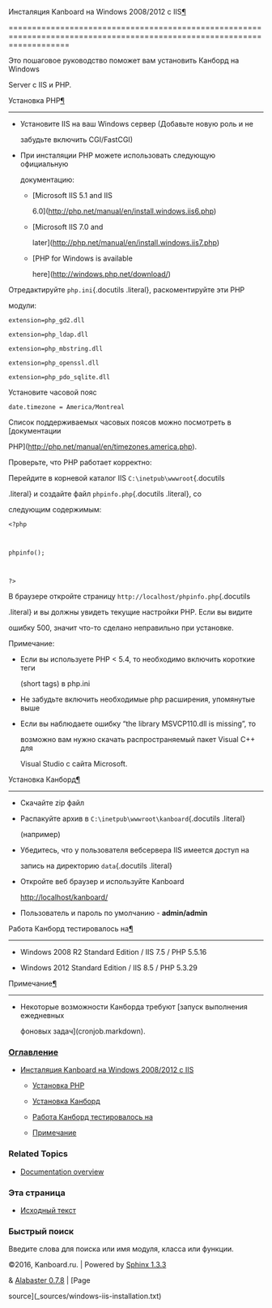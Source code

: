 Инсталяция Kanboard на Windows 2008/2012 с IIS[¶](#installation-on-windows-2008-2012-with-iis "Ссылка на этот заголовок")

=========================================================================================================================



Это пошаговое руководство поможет вам установить Канборд на Windows

Server с IIS и PHP.



Установка PHP[¶](#php-installation "Ссылка на этот заголовок")

--------------------------------------------------------------



-   Установите IIS на ваш Windows сервер (Добавьте новую роль и не

    забудьте включить CGI/FastCGI)



-   При инсталяции PHP можете использовать следующую официальную

    документацию:



    -   [Microsoft IIS 5.1 and IIS

        6.0](http://php.net/manual/en/install.windows.iis6.php)

    -   [Microsoft IIS 7.0 and

        later](http://php.net/manual/en/install.windows.iis7.php)

    -   [PHP for Windows is available

        here](http://windows.php.net/download/)



Отредактируйте `php.ini`{.docutils .literal}, раскоментируйте эти PHP

модули:



    extension=php_gd2.dll

    extension=php_ldap.dll

    extension=php_mbstring.dll

    extension=php_openssl.dll

    extension=php_pdo_sqlite.dll



Установите часовой пояс



    date.timezone = America/Montreal



Список поддерживаемых часовых поясов можно посмотреть в [документации

PHP](http://php.net/manual/en/timezones.america.php).



Проверьте, что PHP работает корректно:



Перейдите в корневой каталог IIS `C:\inetpub\wwwroot`{.docutils

.literal} и создайте файл `phpinfo.php`{.docutils .literal}, со

следующим содержимым:



    <?php



    phpinfo();



    ?>



В браузере откройте страницу `http://localhost/phpinfo.php`{.docutils

.literal} и вы должны увидеть текущие настройки PHP. Если вы видите

ошибку 500, значит что-то сделано неправильно при установке.



Примечание:



-   Если вы используете PHP \< 5.4, то необходимо включить короткие теги

    (short tags) в php.ini



-   Не забудьте включить необходимые php расширения, упомянутые выше



-   Если вы наблюдаете ошибку “the library MSVCP110.dll is missing”, то

    возможно вам нужно скачать распространяемый пакет Visual C++ для

    Visual Studio с сайта Microsoft.



Установка Канборд[¶](#kanboard-installation "Ссылка на этот заголовок")

-----------------------------------------------------------------------



-   Скачайте zip файл



-   Распакуйте архив в `C:\inetpub\wwwroot\kanboard`{.docutils .literal}

    (например)



-   Убедитесь, что у пользователя вебсервера IIS имеется доступ на

    запись на директорию `data`{.docutils .literal}



-   Откройте веб браузер и используйте Kanboard

    <http://localhost/kanboard/>



-   Пользователь и пароль по умолчанию - **admin/admin**



Работа Канборд тестировалось на[¶](#tested-configurations "Ссылка на этот заголовок")

-------------------------------------------------------------------------------------



-   Windows 2008 R2 Standard Edition / IIS 7.5 / PHP 5.5.16

-   Windows 2012 Standard Edition / IIS 8.5 / PHP 5.3.29



Примечание[¶](#notes "Ссылка на этот заголовок")

------------------------------------------------



-   Некоторые возможности Канборда требуют [запуск выполнения ежедневных

    фоновых задач](cronjob.markdown).



### [Оглавление](index.markdown)



-   [Инсталяция Kanboard на Windows 2008/2012 с IIS](#)

    -   [Установка PHP](#php-installation)

    -   [Установка Канборд](#kanboard-installation)

    -   [Работа Канборд тестировалось на](#tested-configurations)

    -   [Примечание](#notes)



### Related Topics



-   [Documentation overview](index.markdown)



### Эта страница



-   [Исходный текст](_sources/windows-iis-installation.txt)



### Быстрый поиск



Введите слова для поиска или имя модуля, класса или функции.



©2016, Kanboard.ru. | Powered by [Sphinx 1.3.3](http://sphinx-doc.org/)

& [Alabaster 0.7.8](https://github.com/bitprophet/alabaster) | [Page

source](_sources/windows-iis-installation.txt)

